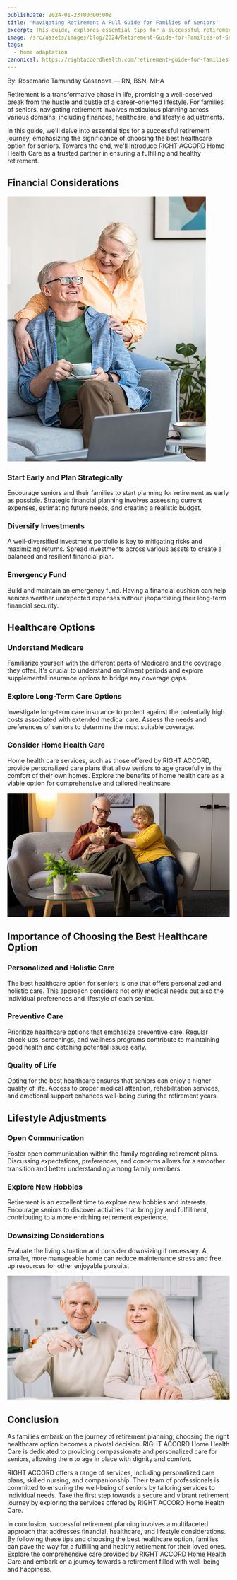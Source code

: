 ```yaml
---
publishDate: 2024-01-23T00:00:00Z
title: 'Navigating Retirement A Full Guide for Families of Seniors'
excerpt: This guide, explores essential tips for a successful retirement journey, emphasizing the significance of choosing the best healthcare option for seniors.
image: /src/assets/images/blog/2024/Retirement-Guide-for-Families-of-Seniors.jpg
tags:
  - home adaptation
canonical: https://rightaccordhealth.com/retirement-guide-for-families-of-seniors
---
```



By: Rosemarie Tamunday Casanova — RN, BSN, MHA


Retirement is a transformative phase in life, promising a well-deserved break from the hustle and bustle of a career-oriented lifestyle. For families of seniors, navigating retirement involves meticulous planning across various domains, including finances, healthcare, and lifestyle adjustments.

In this guide, we'll delve into essential tips for a successful retirement journey, emphasizing the significance of choosing the best healthcare option for seniors. Towards the end, we'll introduce RIGHT ACCORD Home Health Care as a trusted partner in ensuring a fulfilling and healthy retirement.

Financial Considerations
------------------------

![medium-shot-senior-couple-indoors](/src/assets/images/blog/2024/medium-shot-senior-couple-indoors.jpg)

### Start Early and Plan Strategically

Encourage seniors and their families to start planning for retirement as early as possible. Strategic financial planning involves assessing current expenses, estimating future needs, and creating a realistic budget.

### Diversify Investments

A well-diversified investment portfolio is key to mitigating risks and maximizing returns. Spread investments across various assets to create a balanced and resilient financial plan.

### Emergency Fund

Build and maintain an emergency fund. Having a financial cushion can help seniors weather unexpected expenses without jeopardizing their long-term financial security.

Healthcare Options
------------------

### Understand Medicare

Familiarize yourself with the different parts of Medicare and the coverage they offer. It's crucial to understand enrollment periods and explore supplemental insurance options to bridge any coverage gaps.

### Explore Long-Term Care Options

Investigate long-term care insurance to protect against the potentially high costs associated with extended medical care. Assess the needs and preferences of seniors to determine the most suitable coverage.

### Consider Home Health Care

Home health care services, such as those offered by RIGHT ACCORD, provide personalized care plans that allow seniors to age gracefully in the comfort of their own homes. Explore the benefits of home health care as a viable option for comprehensive and tailored healthcare.

![elderly-people-with-cat-pet](/src/assets/images/blog/2024/elderly-people-with-cat-pet.jpg)

Importance of Choosing the Best Healthcare Option
-------------------------------------------------

### Personalized and Holistic Care

The best healthcare option for seniors is one that offers personalized and holistic care. This approach considers not only medical needs but also the individual preferences and lifestyle of each senior.

### Preventive Care

Prioritize healthcare options that emphasize preventive care. Regular check-ups, screenings, and wellness programs contribute to maintaining good health and catching potential issues early.

### Quality of Life

Opting for the best healthcare ensures that seniors can enjoy a higher quality of life. Access to proper medical attention, rehabilitation services, and emotional support enhances well-being during the retirement years.

Lifestyle Adjustments
---------------------

### Open Communication

Foster open communication within the family regarding retirement plans. Discussing expectations, preferences, and concerns allows for a smoother transition and better understanding among family members.

### Explore New Hobbies

Retirement is an excellent time to explore new hobbies and interests. Encourage seniors to discover activities that bring joy and fulfillment, contributing to a more enriching retirement experience.

### Downsizing Considerations

Evaluate the living situation and consider downsizing if necessary. A smaller, more manageable home can reduce maintenance stress and free up resources for other enjoyable pursuits.

![senior-couple-with-keys](/src/assets/images/blog/2024/senior-couple-with-keys.jpg)

Conclusion
----------

As families embark on the journey of retirement planning, choosing the right healthcare option becomes a pivotal decision. RIGHT ACCORD Home Health Care is dedicated to providing compassionate and personalized care for seniors, allowing them to age in place with dignity and comfort.

RIGHT ACCORD offers a range of services, including personalized care plans, skilled nursing, and companionship. Their team of professionals is committed to ensuring the well-being of seniors by tailoring services to individual needs. Take the first step towards a secure and vibrant retirement journey by exploring the services offered by RIGHT ACCORD Home Health Care.

In conclusion, successful retirement planning involves a multifaceted approach that addresses financial, healthcare, and lifestyle considerations. By following these tips and choosing the best healthcare option, families can pave the way for a fulfilling and healthy retirement for their loved ones. Explore the comprehensive care provided by RIGHT ACCORD Home Health Care and embark on a journey towards a retirement filled with well-being and happiness.
